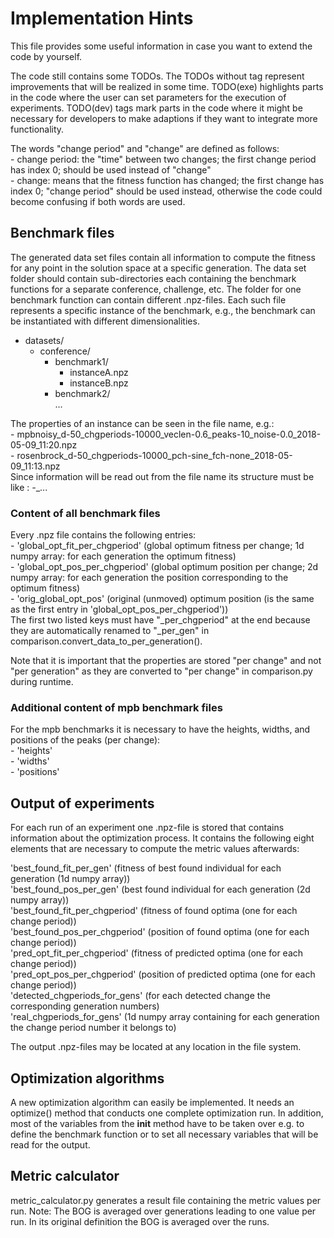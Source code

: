 
Implementation Hints
==================================================================================================

This file provides some useful information in case you want to extend the code by yourself.  

The code still contains some TODOs. The TODOs without tag represent improvements that will be realized in some time. TODO(exe) highlights parts in the code where the user can set parameters for the execution of experiments. TODO(dev) tags mark parts in the code where it might be necessary for developers to make adaptions if they want to integrate more functionality.  

The words "change period" and "change" are defined as follows:  
    - change period: the "time" between two changes; the first change period has index 0; should be used instead of "change"  
    - change: means that the fitness function has changed; the first change has index 0; "change period" should be used instead, otherwise the code could become confusing if both words are used.  



## Benchmark files

The generated data set files contain all information to compute the fitness for any point in the solution space at a specific generation. The data set folder should contain sub-directories each containing the benchmark functions for a separate conference, challenge, etc. The folder for one benchmark function can contain different .npz-files. Each such file represents a specific instance of the benchmark, e.g., the benchmark can be instantiated with different dimensionalities.

- datasets/  
    - conference/  
        - benchmark1/  
            - instanceA.npz  
            - instanceB.npz  
        - benchmark2/  
        ...  

The properties of an instance can be seen in the file name, e.g.:  
    - mpbnoisy_d-50_chgperiods-10000_veclen-0.6_peaks-10_noise-0.0_2018-05-09_11:20.npz  
    - rosenbrock_d-50_chgperiods-10000_pch-sine_fch-none_2018-05-09_11:13.npz  
Since information will be read out from the file name its structure must be like : <benchmark name>_<property1>-<value of property1>_<propert2><value of property2>_...

 
### Content of all benchmark files

Every .npz file contains the following entries:  
    - 'global_opt_fit_per_chgperiod' (global optimum fitness per change; 1d numpy array: for each generation the optimum fitness)  
	- 'global_opt_pos_per_chgperiod' (global optimum position per change; 2d numpy array: for each generation the position corresponding to the optimum fitness)  
	- 'orig_global_opt_pos' (original (unmoved) optimum position (is the same as the first entry in 'global_opt_pos_per_chgperiod'))  
The first two listed keys must have "_per_chgperiod" at the end because they are automatically renamed to "_per_gen" in comparison.convert_data_to_per_generation().  

Note that it is important that the properties are stored "per change" and not "per generation" as they are converted to "per change" in comparison.py during runtime.


### Additional content of mpb benchmark files

For the mpb benchmarks it is necessary to have the heights, widths, and positions of the peaks (per change):  
	- 'heights'  
	- 'widths'  
	- 'positions'  



## Output of experiments
For each run of an experiment one .npz-file is stored that contains information about the optimization process. It contains the following eight elements that are necessary to compute the metric values afterwards:  

'best_found_fit_per_gen' (fitness of best found individual for each generation (1d numpy array))  
'best_found_pos_per_gen' (best found individual for each generation (2d numpy array))  
'best_found_fit_per_chgperiod' (fitness of found optima (one for each change period))  
'best_found_pos_per_chgperiod' (position of found optima (one for each change period))  
'pred_opt_fit_per_chgperiod' (fitness of predicted optima (one for each change period))  
'pred_opt_pos_per_chgperiod' (position of predicted optima (one for each change period))  
'detected_chgperiods_for_gens' (for each detected change the corresponding generation numbers)  
'real_chgperiods_for_gens' (1d numpy array containing for each generation the change period number it belongs to)  

The output .npz-files may be located at any location in the file system.


## Optimization algorithms

A new optimization algorithm can easily be implemented. It needs an optimize() method that conducts one complete optimization run. In addition, most of the variables from the __init__ method have to be taken over e.g. to define the benchmark function or to set all necessary variables that will be read for the output.


## Metric calculator

metric_calculator.py generates a result file containing the metric values per run. Note: The BOG is averaged over generations leading to one value per run. In its original definition the BOG is averaged over the runs.


